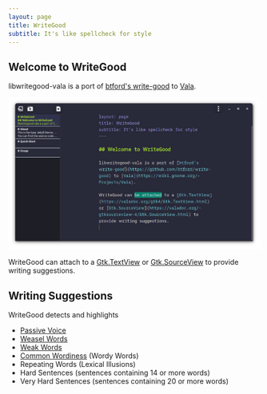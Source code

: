 ```yaml
---
layout: page
title: WriteGood
subtitle: It's like spellcheck for style
---
```


## Welcome to WriteGood

libwritegood-vala is a port of [btford's write-good](https://github.com/btford/write-good) to [Vala](https://wiki.gnome.org/Projects/Vala).

![Write-Good highlighting passive voice](/images/write-good.png)

WriteGood can attach to a [Gtk.TextView](https://valadoc.org/gtk4/Gtk.TextView.html) or [Gtk.SourceView](https://valadoc.org/gtksourceview-4/Gtk.SourceView.html) to provide writing suggestions.

## Writing Suggestions

WriteGood detects and highlights

 * [Passive Voice](https://en.wikipedia.org/wiki/Passive_voice)
 * [Weasel Words](https://en.wikipedia.org/wiki/Weasel_word)
 * [Weak Words](https://expresswriters.com/50-weak-words-and-phrases-to-cut-out-of-your-blogging/)
 * [Common Wordiness](https://bethune.yorku.ca/writing/wordiness/) (Wordy Words)
 * Repeating Words (Lexical Illusions)
 * Hard Sentences (sentences containing 14 or more words)
 * Very Hard Sentences (sentences containing 20 or more words)
